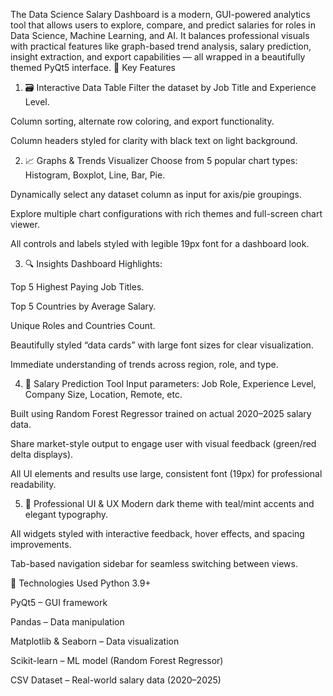 The Data Science Salary Dashboard is a modern, GUI-powered analytics tool that allows users to explore, compare, and predict salaries for roles in Data Science, Machine Learning, and AI. It balances professional visuals with practical features like graph-based trend analysis, salary prediction, insight extraction, and export capabilities — all wrapped in a beautifully themed PyQt5 interface.
🚀 Key Features

1. 🗃️ Interactive Data Table
Filter the dataset by Job Title and Experience Level.

Column sorting, alternate row coloring, and export functionality.

Column headers styled for clarity with black text on light background.

2. 📈 Graphs & Trends Visualizer
Choose from 5 popular chart types: Histogram, Boxplot, Line, Bar, Pie.

Dynamically select any dataset column as input for axis/pie groupings.

Explore multiple chart configurations with rich themes and full-screen chart viewer.

All controls and labels styled with legible 19px font for a dashboard look.

3. 🔍 Insights Dashboard
Highlights:

Top 5 Highest Paying Job Titles.

Top 5 Countries by Average Salary.

Unique Roles and Countries Count.

Beautifully styled “data cards” with large font sizes for clear visualization.

Immediate understanding of trends across region, role, and type.

4. 🤖 Salary Prediction Tool
Input parameters: Job Role, Experience Level, Company Size, Location, Remote, etc.

Built using Random Forest Regressor trained on actual 2020–2025 salary data.

Share market-style output to engage user with visual feedback (green/red delta displays).

All UI elements and results use large, consistent font (19px) for professional readability.

5. 🎨 Professional UI & UX
Modern dark theme with teal/mint accents and elegant typography.

All widgets styled with interactive feedback, hover effects, and spacing improvements.

Tab-based navigation sidebar for seamless switching between views.

📌 Technologies Used
Python 3.9+

PyQt5 – GUI framework

Pandas – Data manipulation

Matplotlib & Seaborn – Data visualization

Scikit-learn – ML model (Random Forest Regressor)

CSV Dataset – Real-world salary data (2020–2025)
